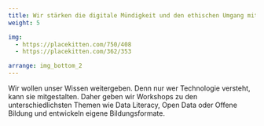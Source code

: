 ```yaml
---
title: Wir stärken die digitale Mündigkeit und den ethischen Umgang mit Technologie
weight: 5

img:
  - https://placekitten.com/750/408
  - https://placekitten.com/362/353

arrange: img_bottom_2
---
```


Wir wollen unser Wissen weitergeben. Denn nur wer Technologie versteht, kann sie mitgestalten. Daher geben wir Workshops zu den unterschiedlichsten Themen wie Data Literacy, Open Data oder Offene Bildung und entwickeln eigene Bildungsformate.
